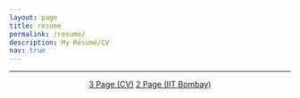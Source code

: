 ```yaml
---
layout: page
title: resume
permalink: /resume/
description: My Résumé/CV
nav: true
---
```

---
<p align="center">
<a href="/CV.pdf" class="btn btn--inverse">3 Page (CV)</a>
<a href="#" class="btn btn--inverse">2 Page (IIT Bombay)</a>
</p>